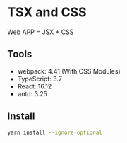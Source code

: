 # TSX and CSS

Web APP = JSX + CSS

## Tools

- webpack: 4.41 (With CSS Modules)
- TypeScript: 3.7
- React: 16.12
- antd: 3.25

## Install

```sh
yarn install --ignore-optional
```